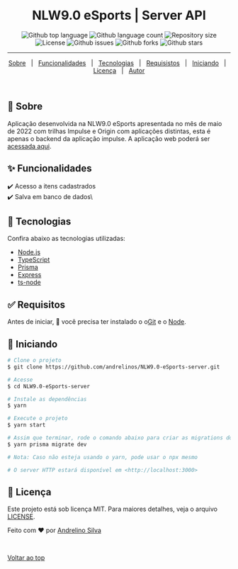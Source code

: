&#xa0;

<h1 align="center">NLW9.0 eSports | Server API</h1>

<p align="center">
  <img alt="Github top language" src="https://img.shields.io/github/languages/top/andrelinos/NLW9.0-eSports-server?color=56BEB8">

  <img alt="Github language count" src="https://img.shields.io/github/languages/count/andrelinos/NLW9.0-eSports-server?color=56BEB8">

  <img alt="Repository size" src="https://img.shields.io/github/repo-size/andrelinos/NLW9.0-eSports-server?color=56BEB8">

  <img alt="License" src="https://img.shields.io/github/license/andrelinos/NLW9.0-eSports-server?color=56BEB8">

  <img alt="Github issues" src="https://img.shields.io/github/issues/andrelinos/NLW9.0-eSports-server?color=56BEB8" />

  <img alt="Github forks" src="https://img.shields.io/github/forks/andrelinos/NLW9.0-eSports-server?color=56BEB8" />

   <img alt="Github stars" src="https://img.shields.io/github/stars/andrelinos/NLW9.0-eSports-server?color=56BEB8" />
</p>

<hr>

<p align="center">
  <a href="#dart-sobre">Sobre</a> &#xa0; | &#xa0;
  <a href="#sparkles-funcionalidades">Funcionalidades</a> &#xa0; | &#xa0;
  <a href="#rocket-tecnologias">Tecnologias</a> &#xa0; | &#xa0;
  <a href="#white_check_mark-requisitos">Requisistos</a> &#xa0; | &#xa0;
  <a href="#checkered_flag-iniciando">Iniciando</a> &#xa0; | &#xa0;
  <a href="#memo-licen%C3%A7a">Licença</a> &#xa0; | &#xa0;
  <a href="https://github.com/andrelinos" target="_blank">Autor</a>
</p>

<br>

## :dart: Sobre ##

Aplicação desenvolvida na NLW9.0 eSports apresentada no mês de maio de 2022 com trilhas Impulse e Origin com aplicações distintas, esta é apenas o backend da aplicação impulse. A aplicação web poderá ser [acessada aqui](https://github.com/andrelinos/).

## :sparkles: Funcionalidades ##

:heavy_check_mark: Acesso a itens cadastrados\
:heavy_check_mark: Salva em banco de dados\

## :rocket: Tecnologias ##

Confira abaixo as tecnologias utilizadas:

- [Node.js](https://nodejs.org/en/)
- [TypeScript](https://www.typescriptlang.org/)
- [Prisma](https://www.prisma.io/)
- [Express](http://expressjs.com/)
- [ts-node](https://typestrong.org/ts-node/)

## :white_check_mark: Requisitos ##

Antes de iniciar, :checkered_flag: você precisa ter instalado o
o[Git](https://git-scm.com) e o [Node](https://nodejs.org/en/).

## :checkered_flag: Iniciando ##

```bash
# Clone o projeto
$ git clone https://github.com/andrelinos/NLW9.0-eSports-server.git

# Acesse
$ cd NLW9.0-eSports-server

# Instale as dependências
$ yarn

# Execute o projeto
$ yarn start

# Assim que terminar, rode o comando abaixo para criar as migrations do banco de dados
$ yarn prisma migrate dev

# Nota: Caso não esteja usando o yarn, pode usar o npx mesmo

# O server HTTP estará disponível em <http://localhost:3000>
```

## :memo: Licença ##

Este projeto está sob licença MIT. Para maiores detalhes, veja o arquivo [LICENSE](LICENSE.md).

Feito com :heart: por <a href="https://github.com/andrelinos" target="_blank">Andrelino Silva</a>

&#xa0;

<a href="#top">Voltar ao top</a>
